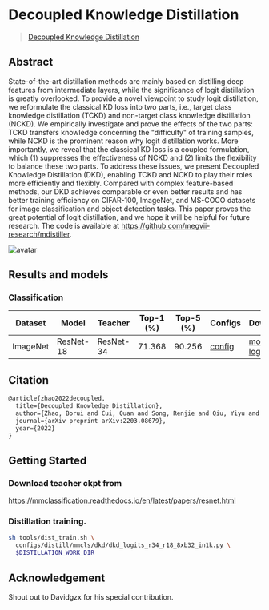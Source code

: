 # Decoupled Knowledge Distillation

> [Decoupled Knowledge Distillation](https://arxiv.org/pdf/2203.08679.pdf)

<!-- [ALGORITHM] -->

## Abstract

State-of-the-art distillation methods are mainly based on distilling deep features from intermediate layers, while the significance of logit distillation is greatly overlooked. To provide a novel viewpoint to study logit distillation, we reformulate the classical KD loss into two parts, i.e., target class knowledge distillation (TCKD) and non-target class knowledge distillation (NCKD). We empirically investigate and prove the effects of the two parts: TCKD transfers knowledge concerning the "difficulty" of training samples, while NCKD is the prominent reason why logit distillation works. More importantly, we reveal that the classical KD loss is a coupled formulation, which (1) suppresses the effectiveness of NCKD and (2) limits the flexibility to balance these two parts. To address these issues, we present Decoupled Knowledge Distillation (DKD), enabling TCKD and NCKD to play their roles more efficiently and flexibly. Compared with complex feature-based methods, our DKD achieves comparable or even better results and has better training efficiency on CIFAR-100, ImageNet, and MS-COCO datasets for image classification and object detection tasks. This paper proves the great potential of logit distillation, and we hope it will be helpful for future research. The code is available at https://github.com/megvii-research/mdistiller.

![avatar](https://user-images.githubusercontent.com/31244134/187422867-6395ea79-9ba6-470c-aa42-369802743bc3.png)

## Results and models

### Classification

| Dataset  | Model     | Teacher   | Top-1 (%) | Top-5 (%) | Configs                                       | Download                                                                                                                                                                                       |
| -------- | --------- | --------- | --------- | --------- | --------------------------------------------- | ---------------------------------------------------------------------------------------------------------------------------------------------------------------------------------------------- |
| ImageNet | ResNet-18 | ResNet-34 | 71.368    | 90.256    | [config](dkd_resnet34_resnet18_8xb32_in1k.py) | [model](https://autolink.sensetime.com/pages/model/share/afc68955-e25d-4488-b044-5e801b3ff62f) \| [log](https://autolink.sensetime.com/pages/model/share/afc68955-e25d-4488-b044-5e801b3ff62f) |

## Citation

```latex
@article{zhao2022decoupled,
  title={Decoupled Knowledge Distillation},
  author={Zhao, Borui and Cui, Quan and Song, Renjie and Qiu, Yiyu and Liang, Jiajun},
  journal={arXiv preprint arXiv:2203.08679},
  year={2022}
}
```

## Getting Started

### Download teacher ckpt from

https://mmclassification.readthedocs.io/en/latest/papers/resnet.html

### Distillation training.

```bash
sh tools/dist_train.sh \
  configs/distill/mmcls/dkd/dkd_logits_r34_r18_8xb32_in1k.py \
  $DISTILLATION_WORK_DIR
```

## Acknowledgement

Shout out to Davidgzx for his special contribution.
